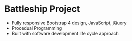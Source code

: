 # Battleship Project

* Fully responsive Bootstrap 4 design, JavaScript, jQuery 
* Procedual Programming
* Built with software development life cycle approach
